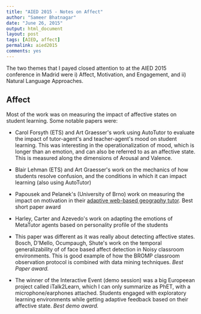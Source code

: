 ```yaml
---
title: "AIED 2015 - Notes on Affect"
author: "Sameer Bhatnagar"
date: "June 26, 2015"
output: html_document
layout: post
tags: [AIED, affect]
permalink: aied2015
comments: yes
---
```


The two themes that I payed closed attention to at the AIED 2015 conference in Madrid were i) Affect, Motivation, and Engagement, and ii) Natural Language Approaches.  

## Affect
Most of the work was on measuring the impact of affective states on student learning. Some notable papers were:
<!--more-->

  + Carol Forsyth (ETS) and Art Graesser's work using AutoTutor to evaluate the impact of tutor-agent's and teacher-agent's mood on student learning. This was interesting in the operationalization of mood, which is longer than an emotion, and can also be referred to as an affective state. This is measured along the dimensions of Arousal and Valence.
  
  + Blair Lehman (ETS) and Art Graesser's work on the mechanics of how students resolve confusion, and the conditions in which it can impact learning (also using AutoTutor)
  
  + Papousek and Pelanek's (University of Brno) work on measuring the impact on motivation in their [adaptive web-based geography tutor](http://slepemapy.cz/). Best short paper award
  
  + Harley, Carter and Azevedo's work on adapting the emotions of MetaTutor agents based on personality profile of the students

  + This paper was different as it was really about detecting affective states. Bosch, D'Mello, Ocumpaugh, Shute's work on the temporal generalizability of of face based affect detection in Noisy classroom environments. This is good example of how the BROMP classroom observation protocol is combined with data mining techniques. _Best Paper award._
  
  + The winner of the Interactive Event (demo session) was a big Europeean project called iTalk2Learn, which I can only summarize as PhET, with a microphone/earphones attached. Students engaged with exploratory learning environments while getting adaptive feedback based on their affective state. _Best demo award._ 

  
